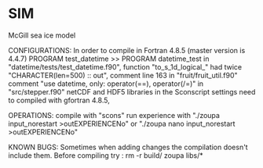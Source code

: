 # SIM
McGill sea ice model

CONFIGURATIONS:
  In order to compile in Fortran 4.8.5 (master version is 4.4.7)
  PROGRAM test_datetime >> PROGRAM datetime_test in "datetime/tests/test_datetime.f90",
  function "to_s_1d_logical_" had twice "CHARACTER(len=500) :: out",  comment line 163 in "fruit/fruit_util.f90"
  comment "use datetime, only: operator(==), operator(/=)" in  "src/stepper.f90"
  netCDF and HDF5 libraries in the Sconscript settings need to compiled with gfortran 4.8.5, 

OPERATIONS:
compile with "scons"
run experience with "./zoupa input_norestart >outEXPERIENCENo" or "./zoupa nano input_norestart >outEXPERIENCENo" 


  
KNOWN BUGS:
Sometimes when adding changes the compilation doesn't include them. Before compiling try : rm -r build/ zoupa libs/*

